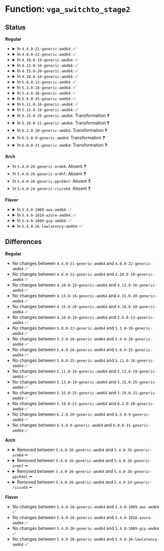 # Function: <code>vga_switchto_stage2</code>

## Status
<b>Regular</b>
<ul>
<li>
<details>
<summary>In <code>4.4.0-21-generic-amd64</code>: ✅</summary>

```c
int vga_switchto_stage2(struct vga_switcheroo_client * new_client)
```

```json
{
  "name": "vga_switchto_stage2",
  "collision_type": "Unique Static",
  "inline_type": "No",
  "funcs": [
    {
      "addr": 18446744071584354272,
      "name": "vga_switchto_stage2",
      "external": false,
      "loc": "drivers/gpu/vga/vga_switcheroo.c:529",
      "file": "drivers/gpu/vga/vga_switcheroo.c",
      "inline": "seen, unknown",
      "caller_inline": [],
      "caller_func": [
        "drivers/gpu/vga/vga_switcheroo.c:vga_switcheroo_process_delayed_switch",
        "drivers/gpu/vga/vga_switcheroo.c:vga_switcheroo_debugfs_write"
      ]
    }
  ],
  "symbols": [
    {
      "addr": 18446744071584354272,
      "name": "vga_switchto_stage2",
      "section": ".text",
      "bind": "STB_LOCAL",
      "size": 267
    }
  ]
}
```
</details>
</li>
<li>
<details>
<summary>In <code>4.8.0-22-generic-amd64</code>: ✅</summary>

```c
int vga_switchto_stage2(struct vga_switcheroo_client * new_client)
```

```json
{
  "name": "vga_switchto_stage2",
  "collision_type": "Unique Static",
  "inline_type": "No",
  "funcs": [
    {
      "addr": 18446744071585406816,
      "name": "vga_switchto_stage2",
      "external": false,
      "loc": "drivers/gpu/vga/vga_switcheroo.c:666",
      "file": "drivers/gpu/vga/vga_switcheroo.c",
      "inline": "seen, unknown",
      "caller_inline": [],
      "caller_func": [
        "drivers/gpu/vga/vga_switcheroo.c:vga_switcheroo_process_delayed_switch",
        "drivers/gpu/vga/vga_switcheroo.c:vga_switcheroo_debugfs_write"
      ]
    }
  ],
  "symbols": [
    {
      "addr": 18446744071585406816,
      "name": "vga_switchto_stage2",
      "section": ".text",
      "bind": "STB_LOCAL",
      "size": 305
    }
  ]
}
```
</details>
</li>
<li>
<details>
<summary>In <code>4.10.0-19-generic-amd64</code>: ✅</summary>

```c
int vga_switchto_stage2(struct vga_switcheroo_client * new_client)
```

```json
{
  "name": "vga_switchto_stage2",
  "collision_type": "Unique Static",
  "inline_type": "No",
  "funcs": [
    {
      "addr": 18446744071585607744,
      "name": "vga_switchto_stage2",
      "external": false,
      "loc": "drivers/gpu/vga/vga_switcheroo.c:666",
      "file": "drivers/gpu/vga/vga_switcheroo.c",
      "inline": "seen, unknown",
      "caller_inline": [],
      "caller_func": [
        "drivers/gpu/vga/vga_switcheroo.c:vga_switcheroo_process_delayed_switch",
        "drivers/gpu/vga/vga_switcheroo.c:vga_switcheroo_debugfs_write"
      ]
    }
  ],
  "symbols": [
    {
      "addr": 18446744071585607744,
      "name": "vga_switchto_stage2",
      "section": ".text",
      "bind": "STB_LOCAL",
      "size": 305
    }
  ]
}
```
</details>
</li>
<li>
<details>
<summary>In <code>4.13.0-16-generic-amd64</code>: ✅</summary>

```c
int vga_switchto_stage2(struct vga_switcheroo_client * new_client)
```

```json
{
  "name": "vga_switchto_stage2",
  "collision_type": "Unique Static",
  "inline_type": "No",
  "funcs": [
    {
      "addr": 18446744071585690144,
      "name": "vga_switchto_stage2",
      "external": false,
      "loc": "drivers/gpu/vga/vga_switcheroo.c:667",
      "file": "drivers/gpu/vga/vga_switcheroo.c",
      "inline": "seen, unknown",
      "caller_inline": [],
      "caller_func": [
        "drivers/gpu/vga/vga_switcheroo.c:vga_switcheroo_process_delayed_switch",
        "drivers/gpu/vga/vga_switcheroo.c:vga_switcheroo_debugfs_write"
      ]
    }
  ],
  "symbols": [
    {
      "addr": 18446744071585690144,
      "name": "vga_switchto_stage2",
      "section": ".text",
      "bind": "STB_LOCAL",
      "size": 299
    }
  ]
}
```
</details>
</li>
<li>
<details>
<summary>In <code>4.15.0-20-generic-amd64</code>: ✅</summary>

```c
int vga_switchto_stage2(struct vga_switcheroo_client * new_client)
```

```json
{
  "name": "vga_switchto_stage2",
  "collision_type": "Unique Static",
  "inline_type": "No",
  "funcs": [
    {
      "addr": 18446744071586122432,
      "name": "vga_switchto_stage2",
      "external": false,
      "loc": "drivers/gpu/vga/vga_switcheroo.c:667",
      "file": "drivers/gpu/vga/vga_switcheroo.c",
      "inline": "seen, unknown",
      "caller_inline": [],
      "caller_func": [
        "drivers/gpu/vga/vga_switcheroo.c:vga_switcheroo_process_delayed_switch",
        "drivers/gpu/vga/vga_switcheroo.c:vga_switcheroo_debugfs_write"
      ]
    }
  ],
  "symbols": [
    {
      "addr": 18446744071586122432,
      "name": "vga_switchto_stage2",
      "section": ".text",
      "bind": "STB_LOCAL",
      "size": 308
    }
  ]
}
```
</details>
</li>
<li>
<details>
<summary>In <code>4.18.0-10-generic-amd64</code>: ✅</summary>

```c
int vga_switchto_stage2(struct vga_switcheroo_client * new_client)
```

```json
{
  "name": "vga_switchto_stage2",
  "collision_type": "Unique Static",
  "inline_type": "No",
  "funcs": [
    {
      "addr": 18446744071586371488,
      "name": "vga_switchto_stage2",
      "external": false,
      "loc": "drivers/gpu/vga/vga_switcheroo.c:719",
      "file": "drivers/gpu/vga/vga_switcheroo.c",
      "inline": "seen, unknown",
      "caller_inline": [],
      "caller_func": [
        "drivers/gpu/vga/vga_switcheroo.c:vga_switcheroo_process_delayed_switch",
        "drivers/gpu/vga/vga_switcheroo.c:vga_switcheroo_debugfs_write"
      ]
    }
  ],
  "symbols": [
    {
      "addr": 18446744071586371488,
      "name": "vga_switchto_stage2",
      "section": ".text",
      "bind": "STB_LOCAL",
      "size": 354
    }
  ]
}
```
</details>
</li>
<li>
<details>
<summary>In <code>5.0.0-13-generic-amd64</code>: ✅</summary>

```c
int vga_switchto_stage2(struct vga_switcheroo_client * new_client)
```

```json
{
  "name": "vga_switchto_stage2",
  "collision_type": "Unique Static",
  "inline_type": "No",
  "funcs": [
    {
      "addr": 18446744071586512704,
      "name": "vga_switchto_stage2",
      "external": false,
      "loc": "drivers/gpu/vga/vga_switcheroo.c:724",
      "file": "drivers/gpu/vga/vga_switcheroo.c",
      "inline": "seen, unknown",
      "caller_inline": [],
      "caller_func": [
        "drivers/gpu/vga/vga_switcheroo.c:vga_switcheroo_process_delayed_switch",
        "drivers/gpu/vga/vga_switcheroo.c:vga_switcheroo_debugfs_write"
      ]
    }
  ],
  "symbols": [
    {
      "addr": 18446744071586512704,
      "name": "vga_switchto_stage2",
      "section": ".text",
      "bind": "STB_LOCAL",
      "size": 354
    }
  ]
}
```
</details>
</li>
<li>
<details>
<summary>In <code>5.3.0-18-generic-amd64</code>: ✅</summary>

```c
int vga_switchto_stage2(struct vga_switcheroo_client * new_client)
```

```json
{
  "name": "vga_switchto_stage2",
  "collision_type": "Unique Static",
  "inline_type": "No",
  "funcs": [
    {
      "addr": 18446744071586757936,
      "name": "vga_switchto_stage2",
      "external": false,
      "loc": "drivers/gpu/vga/vga_switcheroo.c:723",
      "file": "drivers/gpu/vga/vga_switcheroo.c",
      "inline": "seen, unknown",
      "caller_inline": [],
      "caller_func": [
        "drivers/gpu/vga/vga_switcheroo.c:vga_switcheroo_process_delayed_switch",
        "drivers/gpu/vga/vga_switcheroo.c:vga_switcheroo_debugfs_write"
      ]
    }
  ],
  "symbols": [
    {
      "addr": 18446744071586757936,
      "name": "vga_switchto_stage2",
      "section": ".text",
      "bind": "STB_LOCAL",
      "size": 302
    }
  ]
}
```
</details>
</li>
<li>
<details>
<summary>In <code>5.4.0-26-generic-amd64</code>: ✅</summary>

```c
int vga_switchto_stage2(struct vga_switcheroo_client * new_client)
```

```json
{
  "name": "vga_switchto_stage2",
  "collision_type": "Unique Static",
  "inline_type": "No",
  "funcs": [
    {
      "addr": 18446744071586904400,
      "name": "vga_switchto_stage2",
      "external": false,
      "loc": "drivers/gpu/vga/vga_switcheroo.c:723",
      "file": "drivers/gpu/vga/vga_switcheroo.c",
      "inline": "seen, unknown",
      "caller_inline": [],
      "caller_func": [
        "drivers/gpu/vga/vga_switcheroo.c:vga_switcheroo_process_delayed_switch",
        "drivers/gpu/vga/vga_switcheroo.c:vga_switcheroo_debugfs_write"
      ]
    }
  ],
  "symbols": [
    {
      "addr": 18446744071586904400,
      "name": "vga_switchto_stage2",
      "section": ".text",
      "bind": "STB_LOCAL",
      "size": 302
    }
  ]
}
```
</details>
</li>
<li>
<details>
<summary>In <code>5.8.0-25-generic-amd64</code>: ✅</summary>

```c
int vga_switchto_stage2(struct vga_switcheroo_client * new_client)
```

```json
{
  "name": "vga_switchto_stage2",
  "collision_type": "Unique Static",
  "inline_type": "No",
  "funcs": [
    {
      "addr": 18446744071587715520,
      "name": "vga_switchto_stage2",
      "external": false,
      "loc": "drivers/gpu/vga/vga_switcheroo.c:723",
      "file": "drivers/gpu/vga/vga_switcheroo.c",
      "inline": "seen, unknown",
      "caller_inline": [],
      "caller_func": [
        "drivers/gpu/vga/vga_switcheroo.c:vga_switcheroo_process_delayed_switch",
        "drivers/gpu/vga/vga_switcheroo.c:vga_switcheroo_debugfs_write"
      ]
    }
  ],
  "symbols": [
    {
      "addr": 18446744071587715520,
      "name": "vga_switchto_stage2",
      "section": ".text",
      "bind": "STB_LOCAL",
      "size": 275
    }
  ]
}
```
</details>
</li>
<li>
<details>
<summary>In <code>5.11.0-16-generic-amd64</code>: ✅</summary>

```c
int vga_switchto_stage2(struct vga_switcheroo_client * new_client)
```

```json
{
  "name": "vga_switchto_stage2",
  "collision_type": "Unique Static",
  "inline_type": "No",
  "funcs": [
    {
      "addr": 18446744071587775136,
      "name": "vga_switchto_stage2",
      "external": false,
      "loc": "drivers/gpu/vga/vga_switcheroo.c:723",
      "file": "drivers/gpu/vga/vga_switcheroo.c",
      "inline": "seen, unknown",
      "caller_inline": [],
      "caller_func": [
        "drivers/gpu/vga/vga_switcheroo.c:vga_switcheroo_process_delayed_switch",
        "drivers/gpu/vga/vga_switcheroo.c:vga_switcheroo_debugfs_write"
      ]
    }
  ],
  "symbols": [
    {
      "addr": 18446744071587775136,
      "name": "vga_switchto_stage2",
      "section": ".text",
      "bind": "STB_LOCAL",
      "size": 275
    }
  ]
}
```
</details>
</li>
<li>
<details>
<summary>In <code>5.13.0-19-generic-amd64</code>: ✅</summary>

```c
int vga_switchto_stage2(struct vga_switcheroo_client * new_client)
```

```json
{
  "name": "vga_switchto_stage2",
  "collision_type": "Unique Static",
  "inline_type": "No",
  "funcs": [
    {
      "addr": 18446744071587654432,
      "name": "vga_switchto_stage2",
      "external": false,
      "loc": "drivers/gpu/vga/vga_switcheroo.c:723",
      "file": "drivers/gpu/vga/vga_switcheroo.c",
      "inline": "seen, unknown",
      "caller_inline": [],
      "caller_func": [
        "drivers/gpu/vga/vga_switcheroo.c:vga_switcheroo_process_delayed_switch",
        "drivers/gpu/vga/vga_switcheroo.c:vga_switcheroo_debugfs_write"
      ]
    }
  ],
  "symbols": [
    {
      "addr": 18446744071587654432,
      "name": "vga_switchto_stage2",
      "section": ".text",
      "bind": "STB_LOCAL",
      "size": 275
    }
  ]
}
```
</details>
</li>
<li>
<details>
<summary>In <code>5.15.0-25-generic-amd64</code>: Transformation ❓</summary>

```c
int vga_switchto_stage2(struct vga_switcheroo_client * new_client)
```

```json
{
  "name": "vga_switchto_stage2",
  "collision_type": "Unique Static",
  "inline_type": "No",
  "funcs": [
    {
      "addr": 0,
      "name": "vga_switchto_stage2",
      "external": false,
      "loc": "drivers/gpu/vga/vga_switcheroo.c:723",
      "file": "drivers/gpu/vga/vga_switcheroo.c",
      "inline": "seen, unknown",
      "caller_inline": [],
      "caller_func": [
        "drivers/gpu/vga/vga_switcheroo.c:vga_switcheroo_process_delayed_switch",
        "drivers/gpu/vga/vga_switcheroo.c:vga_switcheroo_debugfs_write"
      ]
    }
  ],
  "symbols": [
    {
      "addr": 18446744071588242304,
      "name": "vga_switchto_stage2",
      "section": ".text",
      "bind": "STB_LOCAL",
      "size": 318
    },
    {
      "addr": 18446744071592539572,
      "name": "vga_switchto_stage2.cold",
      "section": ".text",
      "bind": "STB_LOCAL",
      "size": 60
    }
  ]
}
```
</details>
</li>
<li>
<details>
<summary>In <code>5.19.0-21-generic-amd64</code>: Transformation ❓</summary>

```c
int vga_switchto_stage2(struct vga_switcheroo_client * new_client)
```

```json
{
  "name": "vga_switchto_stage2",
  "collision_type": "Unique Static",
  "inline_type": "No",
  "funcs": [
    {
      "addr": 0,
      "name": "vga_switchto_stage2",
      "external": false,
      "loc": "drivers/gpu/vga/vga_switcheroo.c:723",
      "file": "drivers/gpu/vga/vga_switcheroo.c",
      "inline": "seen, unknown",
      "caller_inline": [],
      "caller_func": [
        "drivers/gpu/vga/vga_switcheroo.c:vga_switcheroo_process_delayed_switch",
        "drivers/gpu/vga/vga_switcheroo.c:vga_switcheroo_debugfs_write"
      ]
    }
  ],
  "symbols": [
    {
      "addr": 18446744071589621424,
      "name": "vga_switchto_stage2",
      "section": ".text",
      "bind": "STB_LOCAL",
      "size": 344
    },
    {
      "addr": 18446744071594418637,
      "name": "vga_switchto_stage2.cold",
      "section": ".text",
      "bind": "STB_LOCAL",
      "size": 83
    }
  ]
}
```
</details>
</li>
<li>
<details>
<summary>In <code>6.2.0-20-generic-amd64</code>: Transformation ❓</summary>

```c
int vga_switchto_stage2(struct vga_switcheroo_client * new_client)
```

```json
{
  "name": "vga_switchto_stage2",
  "collision_type": "Unique Static",
  "inline_type": "No",
  "funcs": [
    {
      "addr": 0,
      "name": "vga_switchto_stage2",
      "external": false,
      "loc": "drivers/gpu/vga/vga_switcheroo.c:723",
      "file": "drivers/gpu/vga/vga_switcheroo.c",
      "inline": "seen, unknown",
      "caller_inline": [],
      "caller_func": [
        "drivers/gpu/vga/vga_switcheroo.c:vga_switcheroo_process_delayed_switch",
        "drivers/gpu/vga/vga_switcheroo.c:vga_switcheroo_debugfs_write"
      ]
    }
  ],
  "symbols": [
    {
      "addr": 18446744071591222896,
      "name": "vga_switchto_stage2",
      "section": ".text",
      "bind": "STB_LOCAL",
      "size": 344
    },
    {
      "addr": 18446744071596264746,
      "name": "vga_switchto_stage2.cold",
      "section": ".text",
      "bind": "STB_LOCAL",
      "size": 83
    }
  ]
}
```
</details>
</li>
<li>
<details>
<summary>In <code>6.5.0-9-generic-amd64</code>: Transformation ❓</summary>

```c
int vga_switchto_stage2(struct vga_switcheroo_client * new_client)
```

```json
{
  "name": "vga_switchto_stage2",
  "collision_type": "Unique Static",
  "inline_type": "No",
  "funcs": [
    {
      "addr": 0,
      "name": "vga_switchto_stage2",
      "external": false,
      "loc": "drivers/gpu/vga/vga_switcheroo.c:723",
      "file": "drivers/gpu/vga/vga_switcheroo.c",
      "inline": "seen, unknown",
      "caller_inline": [],
      "caller_func": [
        "drivers/gpu/vga/vga_switcheroo.c:vga_switcheroo_process_delayed_switch",
        "drivers/gpu/vga/vga_switcheroo.c:vga_switcheroo_debugfs_write"
      ]
    }
  ],
  "symbols": [
    {
      "addr": 18446744071591582304,
      "name": "vga_switchto_stage2",
      "section": ".text",
      "bind": "STB_LOCAL",
      "size": 344
    },
    {
      "addr": 18446744071596792885,
      "name": "vga_switchto_stage2.cold",
      "section": ".text",
      "bind": "STB_LOCAL",
      "size": 83
    }
  ]
}
```
</details>
</li>
<li>
<details>
<summary>In <code>6.8.0-31-generic-amd64</code>: Transformation ❓</summary>

```c
int vga_switchto_stage2(struct vga_switcheroo_client * new_client)
```

```json
{
  "name": "vga_switchto_stage2",
  "collision_type": "Unique Static",
  "inline_type": "No",
  "funcs": [
    {
      "addr": 0,
      "name": "vga_switchto_stage2",
      "external": false,
      "loc": "drivers/gpu/vga/vga_switcheroo.c:723",
      "file": "drivers/gpu/vga/vga_switcheroo.c",
      "inline": "seen, unknown",
      "caller_inline": [],
      "caller_func": [
        "drivers/gpu/vga/vga_switcheroo.c:vga_switcheroo_process_delayed_switch",
        "drivers/gpu/vga/vga_switcheroo.c:vga_switcheroo_debugfs_write"
      ]
    }
  ],
  "symbols": [
    {
      "addr": 18446744071592313312,
      "name": "vga_switchto_stage2",
      "section": ".text",
      "bind": "STB_LOCAL",
      "size": 344
    },
    {
      "addr": 18446744071597715858,
      "name": "vga_switchto_stage2.cold",
      "section": ".text",
      "bind": "STB_LOCAL",
      "size": 83
    }
  ]
}
```
</details>
</li>
</ul>
<b>Arch</b>
<ul>
<li>
In <code>5.4.0-26-generic-arm64</code>: Absent ❓
</li>
<li>
In <code>5.4.0-26-generic-armhf</code>: Absent ❓
</li>
<li>
In <code>5.4.0-26-generic-ppc64el</code>: Absent ❓
</li>
<li>
In <code>5.4.0-24-generic-riscv64</code>: Absent ❓
</li>
</ul>
<b>Flavor</b>
<ul>
<li>
<details>
<summary>In <code>5.4.0-1009-aws-amd64</code>: ✅</summary>

```c
int vga_switchto_stage2(struct vga_switcheroo_client * new_client)
```

```json
{
  "name": "vga_switchto_stage2",
  "collision_type": "Unique Static",
  "inline_type": "No",
  "funcs": [
    {
      "addr": 18446744071586661504,
      "name": "vga_switchto_stage2",
      "external": false,
      "loc": "drivers/gpu/vga/vga_switcheroo.c:723",
      "file": "drivers/gpu/vga/vga_switcheroo.c",
      "inline": "seen, unknown",
      "caller_inline": [],
      "caller_func": [
        "drivers/gpu/vga/vga_switcheroo.c:vga_switcheroo_process_delayed_switch",
        "drivers/gpu/vga/vga_switcheroo.c:vga_switcheroo_debugfs_write"
      ]
    }
  ],
  "symbols": [
    {
      "addr": 18446744071586661504,
      "name": "vga_switchto_stage2",
      "section": ".text",
      "bind": "STB_LOCAL",
      "size": 302
    }
  ]
}
```
</details>
</li>
<li>
<details>
<summary>In <code>5.4.0-1010-azure-amd64</code>: ✅</summary>

```c
int vga_switchto_stage2(struct vga_switcheroo_client * new_client)
```

```json
{
  "name": "vga_switchto_stage2",
  "collision_type": "Unique Static",
  "inline_type": "No",
  "funcs": [
    {
      "addr": 18446744071586529840,
      "name": "vga_switchto_stage2",
      "external": false,
      "loc": "drivers/gpu/vga/vga_switcheroo.c:723",
      "file": "drivers/gpu/vga/vga_switcheroo.c",
      "inline": "seen, unknown",
      "caller_inline": [],
      "caller_func": [
        "drivers/gpu/vga/vga_switcheroo.c:vga_switcheroo_process_delayed_switch",
        "drivers/gpu/vga/vga_switcheroo.c:vga_switcheroo_debugfs_write"
      ]
    }
  ],
  "symbols": [
    {
      "addr": 18446744071586529840,
      "name": "vga_switchto_stage2",
      "section": ".text",
      "bind": "STB_LOCAL",
      "size": 302
    }
  ]
}
```
</details>
</li>
<li>
<details>
<summary>In <code>5.4.0-1009-gcp-amd64</code>: ✅</summary>

```c
int vga_switchto_stage2(struct vga_switcheroo_client * new_client)
```

```json
{
  "name": "vga_switchto_stage2",
  "collision_type": "Unique Static",
  "inline_type": "No",
  "funcs": [
    {
      "addr": 18446744071586858960,
      "name": "vga_switchto_stage2",
      "external": false,
      "loc": "drivers/gpu/vga/vga_switcheroo.c:723",
      "file": "drivers/gpu/vga/vga_switcheroo.c",
      "inline": "seen, unknown",
      "caller_inline": [],
      "caller_func": [
        "drivers/gpu/vga/vga_switcheroo.c:vga_switcheroo_process_delayed_switch",
        "drivers/gpu/vga/vga_switcheroo.c:vga_switcheroo_debugfs_write"
      ]
    }
  ],
  "symbols": [
    {
      "addr": 18446744071586858960,
      "name": "vga_switchto_stage2",
      "section": ".text",
      "bind": "STB_LOCAL",
      "size": 302
    }
  ]
}
```
</details>
</li>
<li>
<details>
<summary>In <code>5.4.0-26-lowlatency-amd64</code>: ✅</summary>

```c
int vga_switchto_stage2(struct vga_switcheroo_client * new_client)
```

```json
{
  "name": "vga_switchto_stage2",
  "collision_type": "Unique Static",
  "inline_type": "No",
  "funcs": [
    {
      "addr": 18446744071586965072,
      "name": "vga_switchto_stage2",
      "external": false,
      "loc": "drivers/gpu/vga/vga_switcheroo.c:723",
      "file": "drivers/gpu/vga/vga_switcheroo.c",
      "inline": "seen, unknown",
      "caller_inline": [],
      "caller_func": [
        "drivers/gpu/vga/vga_switcheroo.c:vga_switcheroo_process_delayed_switch",
        "drivers/gpu/vga/vga_switcheroo.c:vga_switcheroo_debugfs_write"
      ]
    }
  ],
  "symbols": [
    {
      "addr": 18446744071586965072,
      "name": "vga_switchto_stage2",
      "section": ".text",
      "bind": "STB_LOCAL",
      "size": 302
    }
  ]
}
```
</details>
</li>
</ul>

## Differences
<b>Regular</b>
<ul>
<li>
No changes between <code>4.4.0-21-generic-amd64</code> and <code>4.8.0-22-generic-amd64</code> ✅
</li>
<li>
No changes between <code>4.8.0-22-generic-amd64</code> and <code>4.10.0-19-generic-amd64</code> ✅
</li>
<li>
No changes between <code>4.10.0-19-generic-amd64</code> and <code>4.13.0-16-generic-amd64</code> ✅
</li>
<li>
No changes between <code>4.13.0-16-generic-amd64</code> and <code>4.15.0-20-generic-amd64</code> ✅
</li>
<li>
No changes between <code>4.15.0-20-generic-amd64</code> and <code>4.18.0-10-generic-amd64</code> ✅
</li>
<li>
No changes between <code>4.18.0-10-generic-amd64</code> and <code>5.0.0-13-generic-amd64</code> ✅
</li>
<li>
No changes between <code>5.0.0-13-generic-amd64</code> and <code>5.3.0-18-generic-amd64</code> ✅
</li>
<li>
No changes between <code>5.3.0-18-generic-amd64</code> and <code>5.4.0-26-generic-amd64</code> ✅
</li>
<li>
No changes between <code>5.4.0-26-generic-amd64</code> and <code>5.8.0-25-generic-amd64</code> ✅
</li>
<li>
No changes between <code>5.8.0-25-generic-amd64</code> and <code>5.11.0-16-generic-amd64</code> ✅
</li>
<li>
No changes between <code>5.11.0-16-generic-amd64</code> and <code>5.13.0-19-generic-amd64</code> ✅
</li>
<li>
No changes between <code>5.13.0-19-generic-amd64</code> and <code>5.15.0-25-generic-amd64</code> ✅
</li>
<li>
No changes between <code>5.15.0-25-generic-amd64</code> and <code>5.19.0-21-generic-amd64</code> ✅
</li>
<li>
No changes between <code>5.19.0-21-generic-amd64</code> and <code>6.2.0-20-generic-amd64</code> ✅
</li>
<li>
No changes between <code>6.2.0-20-generic-amd64</code> and <code>6.5.0-9-generic-amd64</code> ✅
</li>
<li>
No changes between <code>6.5.0-9-generic-amd64</code> and <code>6.8.0-31-generic-amd64</code> ✅
</li>
</ul>
<b>Arch</b>
<ul>
<li>
<details>
<summary>Removed between <code>5.4.0-26-generic-amd64</code> and <code>5.4.0-26-generic-arm64</code> ➖</summary>

```c
int vga_switchto_stage2(struct vga_switcheroo_client * new_client)
```
</details>
</li>
<li>
<details>
<summary>Removed between <code>5.4.0-26-generic-amd64</code> and <code>5.4.0-26-generic-armhf</code> ➖</summary>

```c
int vga_switchto_stage2(struct vga_switcheroo_client * new_client)
```
</details>
</li>
<li>
<details>
<summary>Removed between <code>5.4.0-26-generic-amd64</code> and <code>5.4.0-26-generic-ppc64el</code> ➖</summary>

```c
int vga_switchto_stage2(struct vga_switcheroo_client * new_client)
```
</details>
</li>
<li>
<details>
<summary>Removed between <code>5.4.0-26-generic-amd64</code> and <code>5.4.0-24-generic-riscv64</code> ➖</summary>

```c
int vga_switchto_stage2(struct vga_switcheroo_client * new_client)
```
</details>
</li>
</ul>
<b>Flavor</b>
<ul>
<li>
No changes between <code>5.4.0-26-generic-amd64</code> and <code>5.4.0-1009-aws-amd64</code> ✅
</li>
<li>
No changes between <code>5.4.0-26-generic-amd64</code> and <code>5.4.0-1010-azure-amd64</code> ✅
</li>
<li>
No changes between <code>5.4.0-26-generic-amd64</code> and <code>5.4.0-1009-gcp-amd64</code> ✅
</li>
<li>
No changes between <code>5.4.0-26-generic-amd64</code> and <code>5.4.0-26-lowlatency-amd64</code> ✅
</li>
</ul>
